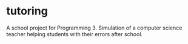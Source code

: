 # tutoring
A school project for Programming 3. Simulation of a computer science teacher helping students with their errors after school.